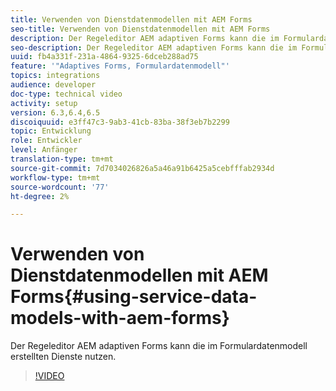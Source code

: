 ```yaml
---
title: Verwenden von Dienstdatenmodellen mit AEM Forms
seo-title: Verwenden von Dienstdatenmodellen mit AEM Forms
description: Der Regeleditor AEM adaptiven Forms kann die im Formulardatenmodell erstellten Dienste nutzen.
seo-description: Der Regeleditor AEM adaptiven Forms kann die im Formulardatenmodell erstellten Dienste nutzen.
uuid: fb4a331f-231a-4864-9325-6dceb288ad75
feature: '"Adaptives Forms, Formulardatenmodell"'
topics: integrations
audience: developer
doc-type: technical video
activity: setup
version: 6.3,6.4,6.5
discoiquuid: e3ff47c3-9ab3-41cb-83ba-38f3eb7b2299
topic: Entwicklung
role: Entwickler
level: Anfänger
translation-type: tm+mt
source-git-commit: 7d7034026826a5a46a91b6425a5cebfffab2934d
workflow-type: tm+mt
source-wordcount: '77'
ht-degree: 2%

---
```



# Verwenden von Dienstdatenmodellen mit AEM Forms{#using-service-data-models-with-aem-forms}

Der Regeleditor AEM adaptiven Forms kann die im Formulardatenmodell erstellten Dienste nutzen.

>[!VIDEO](https://video.tv.adobe.com/v/17739/?quality=9&learn=on)


